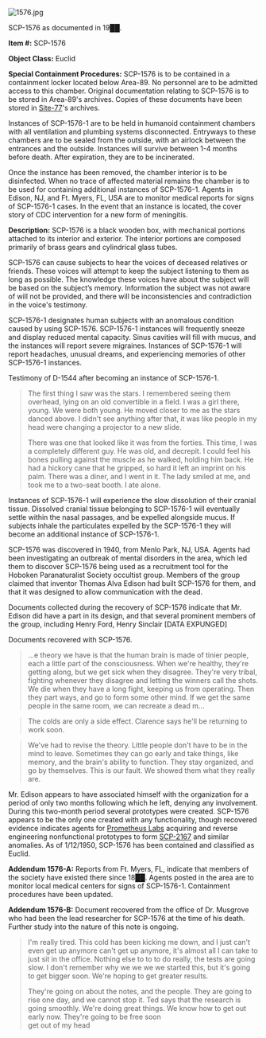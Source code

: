 ![1576.jpg](http://scp-wiki.wdfiles.com/local--files/scp-1576/1576.jpg)

SCP-1576 as documented in 19██.

**Item #:** SCP-1576

**Object Class:** Euclid

**Special Containment Procedures:** SCP-1576 is to be contained in a containment locker located below Area-89. No personnel are to be admitted access to this chamber. Original documentation relating to SCP-1576 is to be stored in Area-89's archives. Copies of these documents have been stored in [Site-77](/secure-facility-dossier-site-77)'s archives.

Instances of SCP-1576-1 are to be held in humanoid containment chambers with all ventilation and plumbing systems disconnected. Entryways to these chambers are to be sealed from the outside, with an airlock between the entrances and the outside. Instances will survive between 1-4 months before death. After expiration, they are to be incinerated.

Once the instance has been removed, the chamber interior is to be disinfected. When no trace of affected material remains the chamber is to be used for containing additional instances of SCP-1576-1. Agents in Edison, NJ, and Ft. Myers, FL, USA are to monitor medical reports for signs of SCP-1576-1 cases. In the event that an instance is located, the cover story of CDC intervention for a new form of meningitis.

**Description:** SCP-1576 is a black wooden box, with mechanical portions attached to its interior and exterior. The interior portions are composed primarily of brass gears and cylindrical glass tubes.

SCP-1576 can cause subjects to hear the voices of deceased relatives or friends. These voices will attempt to keep the subject listening to them as long as possible. The knowledge these voices have about the subject will be based on the subject’s memory. Information the subject was not aware of will not be provided, and there will be inconsistencies and contradiction in the voice's testimony.

SCP-1576-1 designates human subjects with an anomalous condition caused by using SCP-1576. SCP-1576-1 instances will frequently sneeze and display reduced mental capacity. Sinus cavities will fill with mucus, and the instances will report severe migraines. Instances of SCP-1576-1 will report headaches, unusual dreams, and experiencing memories of other SCP-1576-1 instances.

Testimony of D-1544 after becoming an instance of SCP-1576-1.

> The first thing I saw was the stars. I remembered seeing them overhead, lying on an old convertible in a field. I was a girl there, young. We were both young. He moved closer to me as the stars danced above. I didn't see anything after that, it was like people in my head were changing a projector to a new slide.
> 
> There was one that looked like it was from the forties. This time, I was a completely different guy. He was old, and decrepit. I could feel his bones pulling against the muscle as he walked, holding him back. He had a hickory cane that he gripped, so hard it left an imprint on his palm. There was a diner, and I went in it. The lady smiled at me, and took me to a two-seat booth. I ate alone.

Instances of SCP-1576-1 will experience the slow dissolution of their cranial tissue. Dissolved cranial tissue belonging to SCP-1576-1 will eventually settle within the nasal passages, and be expelled alongside mucus. If subjects inhale the particulates expelled by the SCP-1576-1 they will become an additional instance of SCP-1576-1.

SCP-1576 was discovered in 1940, from Menlo Park, NJ, USA. Agents had been investigating an outbreak of mental disorders in the area, which led them to discover SCP-1576 being used as a recruitment tool for the Hoboken Paranaturalist Society occultist group. Members of the group claimed that inventor Thomas Alva Edison had built SCP-1576 for them, and that it was designed to allow communication with the dead.

Documents collected during the recovery of SCP-1576 indicate that Mr. Edison did have a part in its design, and that several prominent members of the group, including Henry Ford, Henry Sinclair \[DATA EXPUNGED\]

Documents recovered with SCP-1576.

> …e theory we have is that the human brain is made of tinier people, each a little part of the consciousness. When we're healthy, they're getting along, but we get sick when they disagree. They're very tribal, fighting whenever they disagree and letting the winners call the shots. We die when they have a long fight, keeping us from operating. Then they part ways, and go to form some other mind. If we get the same people in the same room, we can recreate a dead m…

> The colds are only a side effect. Clarence says he'll be returning to work soon.

> We've had to revise the theory. Little people don't have to be in the mind to leave. Sometimes they can go early and take things, like memory, and the brain's ability to function. They stay organized, and go by themselves. This is our fault. We showed them what they really are.

Mr. Edison appears to have associated himself with the organization for a period of only two months following which he left, denying any involvement. During this two-month period several prototypes were created. SCP-1576 appears to be the only one created with any functionality, though recovered evidence indicates agents for [Prometheus Labs](/prometheus-labs-hub) acquiring and reverse engineering nonfunctional prototypes to form [SCP-2167](/scp-2167) and similar anomalies. As of 1/12/1950, SCP-1576 has been contained and classified as Euclid.

**Addendum 1576-A:** Reports from Ft. Myers, FL, indicate that members of the society have existed there since 18██. Agents posted in the area are to monitor local medical centers for signs of SCP-1576-1. Containment procedures have been updated.

**Addendum 1576-B:** Document recovered from the office of Dr. Musgrove who had been the lead researcher for SCP-1576 at the time of his death. Further study into the nature of this note is ongoing.

> I'm really tired. This cold has been kicking me down, and I just can't even get up anymore can't get up anymore, it's almost all I can take to just sit in the office. Nothing else to to to do really, the tests are going slow. I don't remember why we we we we started this, but it's going to get bigger soon. We're hoping to get greater results.
> 
> They're going on about the notes, and the people. They are going to rise one day, and we cannot stop it. Ted says that the research is going smoothly. We're doing great things. We know how to get out early now. They're going to be free soon  
> get out of my head
